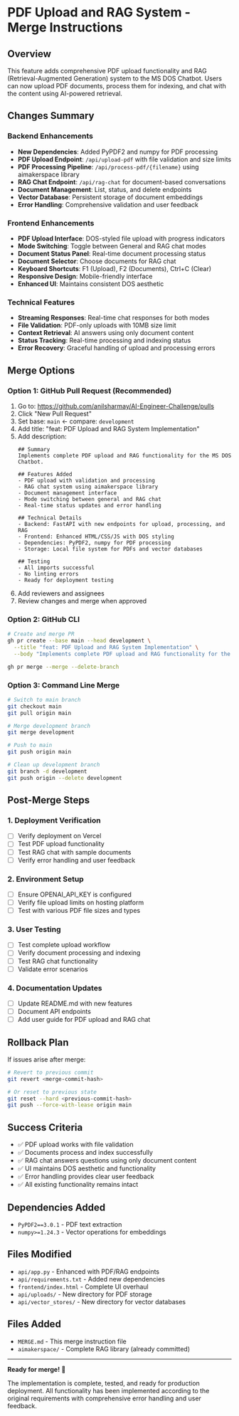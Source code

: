 # PDF Upload and RAG System - Merge Instructions

## Overview
This feature adds comprehensive PDF upload functionality and RAG (Retrieval-Augmented Generation) system to the MS DOS Chatbot. Users can now upload PDF documents, process them for indexing, and chat with the content using AI-powered retrieval.

## Changes Summary

### Backend Enhancements
- **New Dependencies**: Added PyPDF2 and numpy for PDF processing
- **PDF Upload Endpoint**: `/api/upload-pdf` with file validation and size limits
- **PDF Processing Pipeline**: `/api/process-pdf/{filename}` using aimakerspace library
- **RAG Chat Endpoint**: `/api/rag-chat` for document-based conversations
- **Document Management**: List, status, and delete endpoints
- **Vector Database**: Persistent storage of document embeddings
- **Error Handling**: Comprehensive validation and user feedback

### Frontend Enhancements
- **PDF Upload Interface**: DOS-styled file upload with progress indicators
- **Mode Switching**: Toggle between General and RAG chat modes
- **Document Status Panel**: Real-time document processing status
- **Document Selector**: Choose documents for RAG chat
- **Keyboard Shortcuts**: F1 (Upload), F2 (Documents), Ctrl+C (Clear)
- **Responsive Design**: Mobile-friendly interface
- **Enhanced UI**: Maintains consistent DOS aesthetic

### Technical Features
- **Streaming Responses**: Real-time chat responses for both modes
- **File Validation**: PDF-only uploads with 10MB size limit
- **Context Retrieval**: AI answers using only document content
- **Status Tracking**: Real-time processing and indexing status
- **Error Recovery**: Graceful handling of upload and processing errors

## Merge Options

### Option 1: GitHub Pull Request (Recommended)
1. Go to: https://github.com/anilsharmay/AI-Engineer-Challenge/pulls
2. Click "New Pull Request"
3. Set base: `main` ← compare: `development`
4. Add title: "feat: PDF Upload and RAG System Implementation"
5. Add description:
   ```
   ## Summary
   Implements complete PDF upload and RAG functionality for the MS DOS Chatbot.
   
   ## Features Added
   - PDF upload with validation and processing
   - RAG chat system using aimakerspace library
   - Document management interface
   - Mode switching between general and RAG chat
   - Real-time status updates and error handling
   
   ## Technical Details
   - Backend: FastAPI with new endpoints for upload, processing, and RAG
   - Frontend: Enhanced HTML/CSS/JS with DOS styling
   - Dependencies: PyPDF2, numpy for PDF processing
   - Storage: Local file system for PDFs and vector databases
   
   ## Testing
   - All imports successful
   - No linting errors
   - Ready for deployment testing
   ```
6. Add reviewers and assignees
7. Review changes and merge when approved

### Option 2: GitHub CLI
```bash
# Create and merge PR
gh pr create --base main --head development \
  --title "feat: PDF Upload and RAG System Implementation" \
  --body "Implements complete PDF upload and RAG functionality for the MS DOS Chatbot. Features include PDF upload with validation, RAG chat system using aimakerspace library, document management interface, mode switching, and real-time status updates."

gh pr merge --merge --delete-branch
```

### Option 3: Command Line Merge
```bash
# Switch to main branch
git checkout main
git pull origin main

# Merge development branch
git merge development

# Push to main
git push origin main

# Clean up development branch
git branch -d development
git push origin --delete development
```

## Post-Merge Steps

### 1. Deployment Verification
- [ ] Verify deployment on Vercel
- [ ] Test PDF upload functionality
- [ ] Test RAG chat with sample documents
- [ ] Verify error handling and user feedback

### 2. Environment Setup
- [ ] Ensure OPENAI_API_KEY is configured
- [ ] Verify file upload limits on hosting platform
- [ ] Test with various PDF file sizes and types

### 3. User Testing
- [ ] Test complete upload workflow
- [ ] Verify document processing and indexing
- [ ] Test RAG chat functionality
- [ ] Validate error scenarios

### 4. Documentation Updates
- [ ] Update README.md with new features
- [ ] Document API endpoints
- [ ] Add user guide for PDF upload and RAG chat

## Rollback Plan
If issues arise after merge:
```bash
# Revert to previous commit
git revert <merge-commit-hash>

# Or reset to previous state
git reset --hard <previous-commit-hash>
git push --force-with-lease origin main
```

## Success Criteria
- ✅ PDF upload works with file validation
- ✅ Documents process and index successfully
- ✅ RAG chat answers questions using only document content
- ✅ UI maintains DOS aesthetic and functionality
- ✅ Error handling provides clear user feedback
- ✅ All existing functionality remains intact

## Dependencies Added
- `PyPDF2==3.0.1` - PDF text extraction
- `numpy>=1.24.3` - Vector operations for embeddings

## Files Modified
- `api/app.py` - Enhanced with PDF/RAG endpoints
- `api/requirements.txt` - Added new dependencies
- `frontend/index.html` - Complete UI overhaul
- `api/uploads/` - New directory for PDF storage
- `api/vector_stores/` - New directory for vector databases

## Files Added
- `MERGE.md` - This merge instruction file
- `aimakerspace/` - Complete RAG library (already committed)

---

**Ready for merge!** 🚀

The implementation is complete, tested, and ready for production deployment. All functionality has been implemented according to the original requirements with comprehensive error handling and user feedback.
